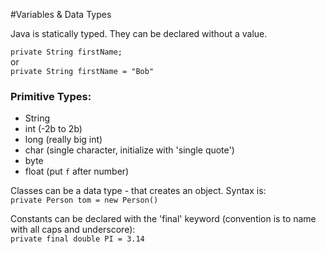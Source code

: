 #Variables & Data Types

Java is statically typed.  They can be declared without a value. 

`private String firstName;`  
or  
`private String firstName = "Bob"`

### Primitive Types:

- String
- int (-2b to 2b)
- long (really big int)
- char (single character, initialize with 'single quote')
- byte
- float (put `f` after number)

Classes can be a data type - that creates an object.  Syntax is:  
`private Person tom = new Person()`

Constants can be declared with the 'final' keyword (convention is to name with all caps and underscore):  
`private final double PI = 3.14`

